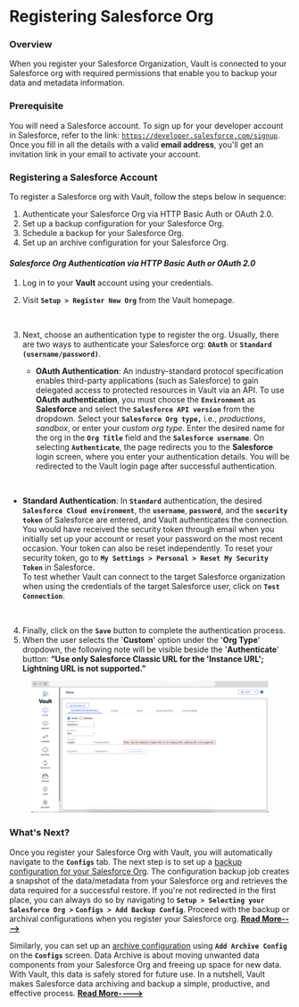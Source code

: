 # Registering Salesforce Org

### Overview <a href="#overview" id="overview"></a>

When you register your Salesforce Organization, Vault is connected to your Salesforce org with required permissions that enable you to backup your data and metadata information.

### Prerequisite <a href="#prerequisite" id="prerequisite"></a>

You will need a Salesforce account. To sign up for your developer account in Salesforce, refer to the link: [`https://developer.salesforce.com/signup`](https://developer.salesforce.com/signup). Once you fill in all the details with a valid **email address**, you'll get an invitation link in your email to activate your account.

### Registering a Salesforce Account <a href="#registering-a-salesforce-account" id="registering-a-salesforce-account"></a>

To register a Salesforce org with Vault, follow the steps below in sequence:

1. Authenticate your Salesforce Org via HTTP Basic Auth or OAuth 2.0.
2. Set up a backup configuration for your Salesforce Org.
3. Schedule a backup for your Salesforce Org.
4. Set up an archive configuration for your Salesforce Org.

#### _Salesforce Org Authentication via HTTP Basic Auth or OAuth 2.0_ <a href="#salesforce-org-authentication-via-http-basic-auth-or-oauth-20" id="salesforce-org-authentication-via-http-basic-auth-or-oauth-20"></a>

1. Log in to your **Vault** account using your credentials.
2.  Visit **`Setup > Register New Org`** from the Vault homepage.

    <figure><img src="https://cdn.document360.io/8711f4e7-c040-4616-aac9-d947f87e4619/Images/Documentation/image-1664783506448.png" alt=""><figcaption></figcaption></figure>
3. Next, choose an authentication type to register the org. Usually, there are two ways to authenticate your Salesforce org: **`OAuth`** or **`Standard (username/password)`**.
   * **OAuth Authentication**: An industry-standard protocol specification enables third-party applications (such as Salesforce) to gain delegated access to protected resources in Vault via an API. To use **OAuth authentication**, you must choose the **`Environment`** as **Salesforce** and select the **`Salesforce API version`** from the dropdown. Select your **`Salesforce Org type,`** i.e., _productions_, _sandbox_, or enter your _custom org type_. Enter the desired name for the org in the **`Org Title`** field and the **`Salesforce username`**. On selecting **`Authenticate`**, the page redirects you to the **Salesforce** login screen, where you enter your authentication details. You will be redirected to the Vault login page after successful authentication.

<figure><img src="https://cdn.document360.io/8711f4e7-c040-4616-aac9-d947f87e4619/Images/Documentation/image-1664783167548.png" alt="" width="563"><figcaption></figcaption></figure>

* **Standard Authentication**: In **`Standard`** authentication, the desired **`Salesforce Cloud environment`**, the **`username`**, **`password`**, and the **`security token`** of Salesforce are entered, and Vault authenticates the connection. You would have received the security token through email when you initially set up your account or reset your password on the most recent occasion. Your token can also be reset independently. To reset your security token, go to **`My Settings > Personal > Reset My Security Token`** in Salesforce.\
  To test whether Vault can connect to the target Salesforce organization when using the credentials of the target Salesforce user, click on **`Test Connection`**.

<figure><img src="https://cdn.document360.io/8711f4e7-c040-4616-aac9-d947f87e4619/Images/Documentation/image-1664783197321.png" alt=""><figcaption></figcaption></figure>

4. Finally, click on the **`Save`** button to complete the authentication process.
5. When the user selects the '**Custom**' option under the '**Org Type**' dropdown, the following note will be visible beside the '**Authenticate**' button: **“Use only Salesforce Classic URL for the 'Instance URL'; Lightning URL is not supported.”**

<figure><img src="../../../../.gitbook/assets/Add Note - Authenticate Button.png" alt=""><figcaption></figcaption></figure>

### What's Next? <a href="#whats-next" id="whats-next"></a>

Once you register your Salesforce Org with  Vault, you will automatically navigate to the **`Configs`** tab. The next step is to set up a [backup configuration for your Salesforce Org](setup-backup-configuration-for-salesforce-org.md). The configuration backup job creates a snapshot of the data/metadata from your Salesforce org and retrieves the data required for a successful restore. If you're not redirected in the first place, you can always do so by navigating to **`Setup > Selecting your Salesforce Org >`** **`Configs > Add Backup Config`**. Proceed with the backup or archival configurations when you register your Salesforce org. [**Read More---->**](setup-backup-configuration-for-salesforce-org.md)

Similarly, you can set up an [archive configuration](archival-configuration.md) using  **`Add Archive Config`** on the **`Configs`** screen. Data Archive is about moving unwanted data components from your Salesforce Org and freeing up space for new data. With Vault, this data is safely stored for future use. In a nutshell, Vault makes Salesforce data archiving and backup a simple, productive, and effective process. [**Read More---->**](archival-configuration.md)
